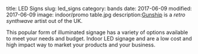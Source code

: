 title: LED Signs
slug: led_signs
category: bands
date: 2017-06-09
modified: 2017-06-09
image: indoor/promo table.jpg
description:[Gunship](https://www.gunshipmusic.com/) is a *retro synthwave* artist out of the UK.

This popular form of illuminated signage has a variety of options available to meet your needs and budget.
Indoor LED signage and are a low cost and high impact way to market your products  and your business.
